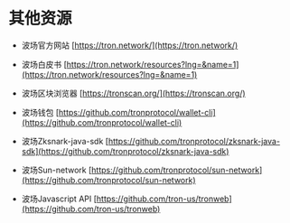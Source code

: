 # 其他资源

* 波场官方网站
[https://tron.network/](https://tron.network/)


* 波场白皮书
[https://tron.network/resources?lng=&name=1](https://tron.network/resources?lng=&name=1)


* 波场区块浏览器
[https://tronscan.org/](https://tronscan.org/)


* 波场钱包
[https://github.com/tronprotocol/wallet-cli](https://github.com/tronprotocol/wallet-cli)

* 波场Zksnark-java-sdk
[https://github.com/tronprotocol/zksnark-java-sdk](https://github.com/tronprotocol/zksnark-java-sdk)


* 波场Sun-network
[https://github.com/tronprotocol/sun-network](https://github.com/tronprotocol/sun-network)


* 波场Javascript API
[https://github.com/tron-us/tronweb](https://github.com/tron-us/tronweb)
